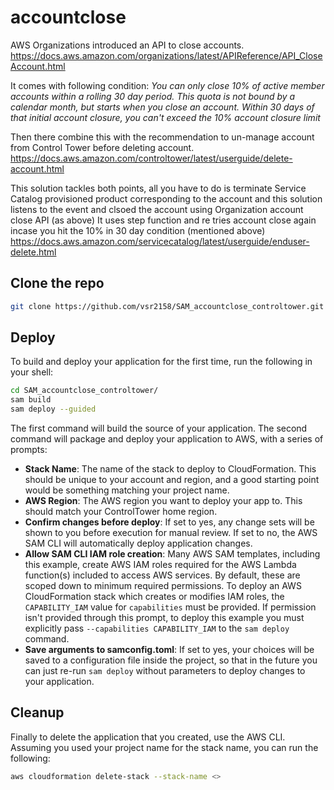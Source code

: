 # accountclose

AWS Organizations introduced an API to close accounts.
https://docs.aws.amazon.com/organizations/latest/APIReference/API_CloseAccount.html

It comes with following condition: *You can only close 10% of active member accounts within a rolling 30 day period. This quota is not bound by a calendar month, but starts when you close an account. Within 30 days of that initial account closure, you can't exceed the 10% account closure limit*

Then there combine this with the recommendation to un-manage account from Control Tower before deleting account.
https://docs.aws.amazon.com/controltower/latest/userguide/delete-account.html

This solution tackles both points, all you have to do is terminate Service Catalog provisioned product corresponding to the account and this solution listens to the event and clsoed the account using Organization account close API (as above)
It uses step function and re tries account close again incase you hit the 10% in 30 day condition (mentioned above)
https://docs.aws.amazon.com/servicecatalog/latest/userguide/enduser-delete.html


## Clone the repo

```bash
git clone https://github.com/vsr2158/SAM_accountclose_controltower.git
```

## Deploy

To build and deploy your application for the first time, run the following in your shell:

```bash
cd SAM_accountclose_controltower/
sam build 
sam deploy --guided
```

The first command will build the source of your application. The second command will package and deploy your application to AWS, with a series of prompts:

* **Stack Name**: The name of the stack to deploy to CloudFormation. This should be unique to your account and region, and a good starting point would be something matching your project name.
* **AWS Region**: The AWS region you want to deploy your app to. This should match your ControlTower home region.
* **Confirm changes before deploy**: If set to yes, any change sets will be shown to you before execution for manual review. If set to no, the AWS SAM CLI will automatically deploy application changes.
* **Allow SAM CLI IAM role creation**: Many AWS SAM templates, including this example, create AWS IAM roles required for the AWS Lambda function(s) included to access AWS services. By default, these are scoped down to minimum required permissions. To deploy an AWS CloudFormation stack which creates or modifies IAM roles, the `CAPABILITY_IAM` value for `capabilities` must be provided. If permission isn't provided through this prompt, to deploy this example you must explicitly pass `--capabilities CAPABILITY_IAM` to the `sam deploy` command.
* **Save arguments to samconfig.toml**: If set to yes, your choices will be saved to a configuration file inside the project, so that in the future you can just re-run `sam deploy` without parameters to deploy changes to your application.

## Cleanup

Finally to delete the application that you created, use the AWS CLI. Assuming you used your project name for the stack name, you can run the following:

```bash
aws cloudformation delete-stack --stack-name <>
```


